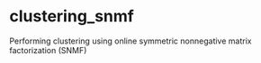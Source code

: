# clustering_snmf
Performing clustering using online symmetric nonnegative matrix factorization (SNMF) 
